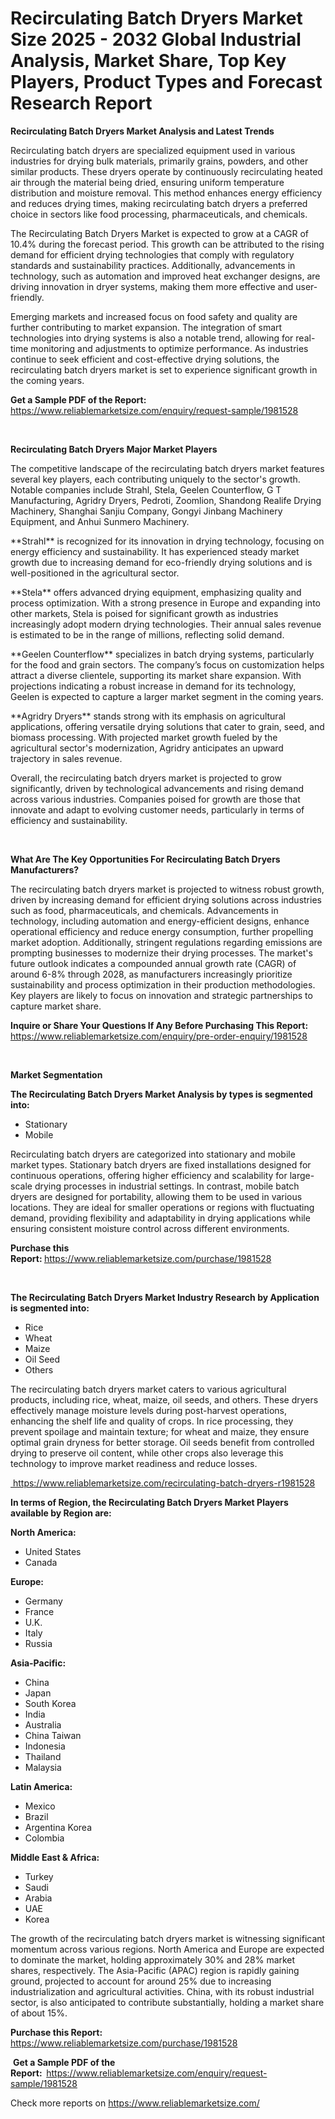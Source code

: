 <p><h1>Recirculating Batch Dryers Market Size 2025 - 2032 Global Industrial Analysis, Market Share, Top Key Players, Product Types and Forecast Research Report</h1></p><p><strong>Recirculating Batch Dryers Market Analysis and Latest Trends</strong></p>
<p><p>Recirculating batch dryers are specialized equipment used in various industries for drying bulk materials, primarily grains, powders, and other similar products. These dryers operate by continuously recirculating heated air through the material being dried, ensuring uniform temperature distribution and moisture removal. This method enhances energy efficiency and reduces drying times, making recirculating batch dryers a preferred choice in sectors like food processing, pharmaceuticals, and chemicals.</p><p>The Recirculating Batch Dryers Market is expected to grow at a CAGR of 10.4% during the forecast period. This growth can be attributed to the rising demand for efficient drying technologies that comply with regulatory standards and sustainability practices. Additionally, advancements in technology, such as automation and improved heat exchanger designs, are driving innovation in dryer systems, making them more effective and user-friendly. </p><p>Emerging markets and increased focus on food safety and quality are further contributing to market expansion. The integration of smart technologies into drying systems is also a notable trend, allowing for real-time monitoring and adjustments to optimize performance. As industries continue to seek efficient and cost-effective drying solutions, the recirculating batch dryers market is set to experience significant growth in the coming years.</p></p>
<p><strong>Get a Sample PDF of the Report:&nbsp;</strong> <a href="https://www.reliablemarketsize.com/enquiry/request-sample/1981528?utm_campaign=2843&utm_medium=2&utm_source=Github&utm_content=ia&utm_term=02032025&utm_id=recirculating-batch-dryers">https://www.reliablemarketsize.com/enquiry/request-sample/1981528</a></p>
<p>&nbsp;</p>
<p><strong>Recirculating Batch Dryers Major Market Players</strong></p>
<p><p>The competitive landscape of the recirculating batch dryers market features several key players, each contributing uniquely to the sector's growth. Notable companies include Strahl, Stela, Geelen Counterflow, G T Manufacturing, Agridry Dryers, Pedroti, Zoomlion, Shandong Realife Drying Machinery, Shanghai Sanjiu Company, Gongyi Jinbang Machinery Equipment, and Anhui Sunmero Machinery.</p><p>**Strahl** is recognized for its innovation in drying technology, focusing on energy efficiency and sustainability. It has experienced steady market growth due to increasing demand for eco-friendly drying solutions and is well-positioned in the agricultural sector.</p><p>**Stela** offers advanced drying equipment, emphasizing quality and process optimization. With a strong presence in Europe and expanding into other markets, Stela is poised for significant growth as industries increasingly adopt modern drying technologies. Their annual sales revenue is estimated to be in the range of millions, reflecting solid demand.</p><p>**Geelen Counterflow** specializes in batch drying systems, particularly for the food and grain sectors. The company’s focus on customization helps attract a diverse clientele, supporting its market share expansion. With projections indicating a robust increase in demand for its technology, Geelen is expected to capture a larger market segment in the coming years.</p><p>**Agridry Dryers** stands strong with its emphasis on agricultural applications, offering versatile drying solutions that cater to grain, seed, and biomass processing. With projected market growth fueled by the agricultural sector's modernization, Agridry anticipates an upward trajectory in sales revenue.</p><p>Overall, the recirculating batch dryers market is projected to grow significantly, driven by technological advancements and rising demand across various industries. Companies poised for growth are those that innovate and adapt to evolving customer needs, particularly in terms of efficiency and sustainability.</p></p>
<p>&nbsp;</p>
<p><strong>What Are The Key Opportunities For Recirculating Batch Dryers Manufacturers?</strong></p>
<p><p>The recirculating batch dryers market is projected to witness robust growth, driven by increasing demand for efficient drying solutions across industries such as food, pharmaceuticals, and chemicals. Advancements in technology, including automation and energy-efficient designs, enhance operational efficiency and reduce energy consumption, further propelling market adoption. Additionally, stringent regulations regarding emissions are prompting businesses to modernize their drying processes. The market's future outlook indicates a compounded annual growth rate (CAGR) of around 6-8% through 2028, as manufacturers increasingly prioritize sustainability and process optimization in their production methodologies. Key players are likely to focus on innovation and strategic partnerships to capture market share.</p></p>
<p><strong>Inquire or Share Your Questions If Any Before Purchasing This Report:</strong> <a href="https://www.reliablemarketsize.com/enquiry/pre-order-enquiry/1981528?utm_campaign=2843&utm_medium=2&utm_source=Github&utm_content=ia&utm_term=02032025&utm_id=recirculating-batch-dryers">https://www.reliablemarketsize.com/enquiry/pre-order-enquiry/1981528</a></p>
<p>&nbsp;</p>
<p><strong>Market Segmentation</strong></p>
<p><strong>The Recirculating Batch Dryers Market Analysis by types is segmented into:</strong></p>
<p><ul><li>Stationary</li><li>Mobile</li></ul></p>
<p><p>Recirculating batch dryers are categorized into stationary and mobile market types. Stationary batch dryers are fixed installations designed for continuous operations, offering higher efficiency and scalability for large-scale drying processes in industrial settings. In contrast, mobile batch dryers are designed for portability, allowing them to be used in various locations. They are ideal for smaller operations or regions with fluctuating demand, providing flexibility and adaptability in drying applications while ensuring consistent moisture control across different environments.</p></p>
<p><strong>Purchase this Report:&nbsp;</strong><a href="https://www.reliablemarketsize.com/purchase/1981528?utm_campaign=2843&utm_medium=2&utm_source=Github&utm_content=ia&utm_term=02032025&utm_id=recirculating-batch-dryers">https://www.reliablemarketsize.com/purchase/1981528</a></p>
<p>&nbsp;</p>
<p><strong>The Recirculating Batch Dryers Market Industry Research by Application is segmented into:</strong></p>
<p><ul><li>Rice</li><li>Wheat</li><li>Maize</li><li>Oil Seed</li><li>Others</li></ul></p>
<p><p>The recirculating batch dryers market caters to various agricultural products, including rice, wheat, maize, oil seeds, and others. These dryers effectively manage moisture levels during post-harvest operations, enhancing the shelf life and quality of crops. In rice processing, they prevent spoilage and maintain texture; for wheat and maize, they ensure optimal grain dryness for better storage. Oil seeds benefit from controlled drying to preserve oil content, while other crops also leverage this technology to improve market readiness and reduce losses.</p></p>
<p><a href="https://www.reliablemarketsize.com/recirculating-batch-dryers-r1981528?utm_campaign=2843&utm_medium=2&utm_source=Github&utm_content=ia&utm_term=02032025&utm_id=recirculating-batch-dryers">&nbsp;https://www.reliablemarketsize.com/recirculating-batch-dryers-r1981528</a></p>
<p><strong>In terms of Region, the Recirculating Batch Dryers Market Players available by Region are:</strong></p>
<p>
    <p> <strong> North America: </strong>
        <ul>
            <li>United States</li>
            <li>Canada</li>
        </ul>
        </p> 
    <p> <strong> Europe: </strong>
        <ul>
            <li>Germany</li>
            <li>France</li>
            <li>U.K.</li>
            <li>Italy</li>
            <li>Russia</li>
        </ul>
        </p> 
    <p> <strong> Asia-Pacific: </strong>
        <ul>
            <li>China</li>
            <li>Japan</li>
            <li>South Korea</li>
            <li>India</li>
            <li>Australia</li>
            <li>China Taiwan</li>
            <li>Indonesia</li>
            <li>Thailand</li>
            <li>Malaysia</li>
        </ul>
        </p> 
    <p> <strong> Latin America: </strong>
        <ul>
            <li>Mexico</li>
            <li>Brazil</li>
            <li>Argentina Korea</li>
            <li>Colombia</li>
        </ul>
        </p> 
    <p> <strong> Middle East & Africa: </strong>
        <ul>
            <li>Turkey</li>
            <li>Saudi</li>
            <li>Arabia</li>
            <li>UAE</li>
            <li>Korea</li>
        </ul>
    </p>
    </p>
<p><p>The growth of the recirculating batch dryers market is witnessing significant momentum across various regions. North America and Europe are expected to dominate the market, holding approximately 30% and 28% market shares, respectively. The Asia-Pacific (APAC) region is rapidly gaining ground, projected to account for around 25% due to increasing industrialization and agricultural activities. China, with its robust industrial sector, is also anticipated to contribute substantially, holding a market share of about 15%.</p></p>
<p><strong>Purchase this Report: </strong><a href="https://www.reliablemarketsize.com/purchase/1981528?utm_campaign=2843&utm_medium=2&utm_source=Github&utm_content=ia&utm_term=02032025&utm_id=recirculating-batch-dryers">https://www.reliablemarketsize.com/purchase/1981528</a></p>
<p>&nbsp;<strong>Get a Sample PDF of the Report:&nbsp;&nbsp;</strong><a href="https://www.reliablemarketsize.com/enquiry/request-sample/1981528?utm_campaign=2843&utm_medium=2&utm_source=Github&utm_content=ia&utm_term=02032025&utm_id=recirculating-batch-dryers">https://www.reliablemarketsize.com/enquiry/request-sample/1981528</a></p>
<p><strong></strong></p>
<p>Check more reports on <a href="https://www.reliablemarketsize.com/?utm_campaign=2843&utm_medium=2&utm_source=Github&utm_content=ia&utm_term=02032025&utm_id=recirculating-batch-dryers">https://www.reliablemarketsize.com/</a></p>